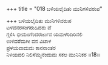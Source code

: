 +++
title = "018 ಬಳಿಯಲೈದಿತು ಮುನಿಗಳಿವರುಪ"

+++
ಬಳಿಯಲೈದಿತು ಮುನಿಗಳಿವರುಪ  
ಟಳವನರಸಂಗರುಹಿದರು ವೆ  
ಗ್ಗಳಿಸಿ ಭೀಮಂಗೆಂದರರ್ಜುನ ಯಮಳರಿದಿರಿನಲಿ   
ಉಳಿದರೆಮಗೀ ವನ ವಿಟಾಳ  
ಪ್ರಳಯವಾದುದು ಕಾನನಾಂತರ  
ನಿಳಯದಲಿ ನಿಲಿಸೆಮ್ಮನೆಂದುದು ಸಕಲ ಮುನಿನಿಕರ     ॥18॥